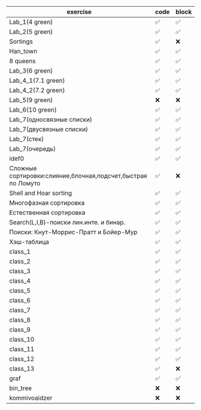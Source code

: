 | exercise | code | block | 
| ------------- | ------------- | ------------- |
| Lab_1(4 green) | :white_check_mark:| :white_check_mark:  |
| Lab_2(5 green) | :white_check_mark: | :white_check_mark:  | 
| Sortings |:white_check_mark: | :x:  |
| Han_town |:white_check_mark: | :white_check_mark:  |
| 8 queens|:white_check_mark:  |:white_check_mark:  |
| Lab_3(6 green) |:white_check_mark:  | :white_check_mark:  |
| Lab_4_1(7.1 green) |:white_check_mark:| :white_check_mark:  |
| Lab_4_2(7.2 green) |:white_check_mark:  | :white_check_mark:  |
| Lab_5(9 green) | :x:| :x:  | 
| Lab_6(10 green) |:white_check_mark: | :white_check_mark:  |
| Lab_7(односвязные списки) | :white_check_mark:| :white_check_mark:  |
| Lab_7(двусвязные списки) | :white_check_mark:| :white_check_mark:  |
| Lab_7(стек) | :white_check_mark: | :white_check_mark:  |
| Lab_7(очередь) |:white_check_mark:  | :white_check_mark:  |
| idef0|:white_check_mark:  | :white_check_mark:  | 
| Сложные сортировки:слияние,блочная,подсчет,быстрая по Ломуто|:white_check_mark: | :x:  |
| Shell and Hoar sorting|:white_check_mark: | :white_check_mark:  |
| Многофазная сортировка|:white_check_mark:| :white_check_mark:|
| Естественная сортировка|:white_check_mark:| :white_check_mark:  |
| Search(L,I,B)-поиски лин.инте. и бинар.| :white_check_mark: | :white_check_mark:  |
| Поиски: Кнут-Моррис-Пратт и Бойер-Мур|:white_check_mark: | :white_check_mark:  |
| Хэш-таблица|:white_check_mark:  | :white_check_mark:  |
| class_1|:white_check_mark: | :white_check_mark:  |
| class_2|:white_check_mark:  | :white_check_mark:  |
| class_3|:white_check_mark:  | :white_check_mark:  |
| class_4|:white_check_mark:  | :white_check_mark:  |
| class_5|:white_check_mark:  | :white_check_mark:  |
| class_6|:white_check_mark:  | :white_check_mark:  |
| class_7|:white_check_mark:  | :white_check_mark:  |
| class_8|:white_check_mark:  | :white_check_mark:  |
| class_9|:white_check_mark:  | :white_check_mark:  |
| class_10|:white_check_mark:  | :white_check_mark:  |
| class_11|:white_check_mark:  | :white_check_mark:  |
| class_12|:white_check_mark:  | :white_check_mark:  |
| class_13|:white_check_mark:  | :x:  |
| graf |:white_check_mark:  | :white_check_mark:  |
| bin_tree |:x:  | :x:  |
| kommivoaidzer |:x:  | :x:  | 